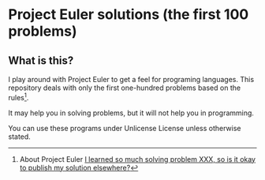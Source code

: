 # Project Euler solutions (the first 100 problems)

## What is this?

I play around with Project Euler to get a feel for programing languages.
This repository deals with only the first one-hundred problems based on the rules[^1].

It may help you in solving problems, but it will not help you in programming.

You can use these programs under Unlicense License unless otherwise stated.

[^1]:  About Project Euler [I learned so much solving problem XXX, so is it okay to publish my solution elsewhere?](https://projecteuler.net/about#publish)
